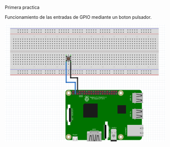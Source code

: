 Primera practica

Funcionamiento de las entradas de GPIO mediante un boton pulsador.




![](button.png)

